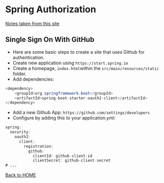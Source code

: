 # Spring Authorization

[Notes taken from this site](https://spring.io/guides/tutorials/spring-boot-oauth2/)

## Single Sign On With GitHub
- Here are some basic steps to create a site that uses Github for authentication.
- Create new application using `https://start.spring.io`
- Create a homepage, `index.html`within the `src/main/resources/static` folder.
- Add dependencies:
```Java
<dependency>
	<groupId>org.springframework.boot</groupId>
	<artifactId>spring-boot-starter-oauth2-client</artifactId>
</dependency>
```
- Add a new Github App: `https://github.com/settings/developers`
- Configure by adding this to your application.yml:
```Java
spring:
  security:
    oauth2:
      client:
        registration:
          github:
            clientId: github-client-id
            clientSecret: github-client-secret
# ...
```

[Back to HOME](../README.md)